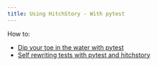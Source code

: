 ```yaml
---
title: Using HitchStory - With pytest
---
```


How to:

- [Dip your toe in the water with pytest](dip-your-toe-hitchstory)
- [Self rewriting tests with pytest and hitchstory](rewrite)


